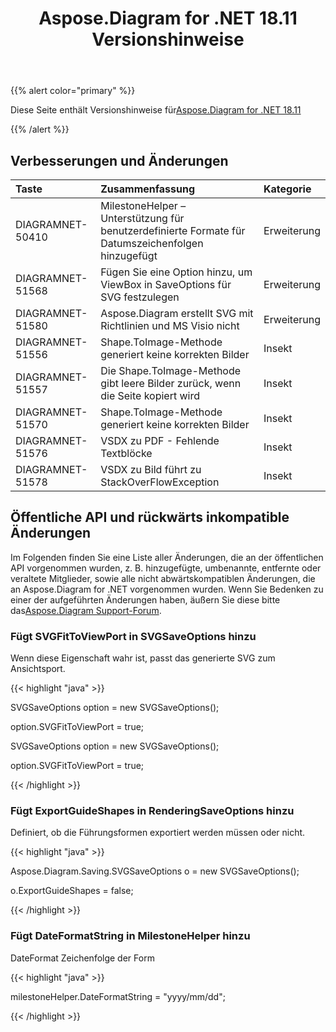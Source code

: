 ﻿---
title: Aspose.Diagram for .NET 18.11 Versionshinweise
type: docs
weight: 20
url: /de/net/aspose-diagram-for-net-18-11-release-notes/
---
{{% alert color="primary" %}} 

Diese Seite enthält Versionshinweise für[Aspose.Diagram for .NET 18.11](https://www.nuget.org/packages/Aspose.Diagram/18.11.0)

{{% /alert %}} 
## **Verbesserungen und Änderungen**

|**Taste**|**Zusammenfassung**|**Kategorie**|
|:- |:- |:- |
|DIAGRAMNET-50410|MilestoneHelper – Unterstützung für benutzerdefinierte Formate für Datumszeichenfolgen hinzugefügt|Erweiterung|
|DIAGRAMNET-51568|Fügen Sie eine Option hinzu, um ViewBox in SaveOptions für SVG festzulegen|Erweiterung|
|DIAGRAMNET-51580|Aspose.Diagram erstellt SVG mit Richtlinien und MS Visio nicht|Erweiterung|
|DIAGRAMNET-51556|Shape.ToImage-Methode generiert keine korrekten Bilder|Insekt|
|DIAGRAMNET-51557|Die Shape.ToImage-Methode gibt leere Bilder zurück, wenn die Seite kopiert wird|Insekt|
|DIAGRAMNET-51570|Shape.ToImage-Methode generiert keine korrekten Bilder|Insekt|
|DIAGRAMNET-51576|VSDX zu PDF - Fehlende Textblöcke|Insekt|
|DIAGRAMNET-51578|VSDX zu Bild führt zu StackOverFlowException|Insekt|
## **Öffentliche API und rückwärts inkompatible Änderungen**
Im Folgenden finden Sie eine Liste aller Änderungen, die an der öffentlichen API vorgenommen wurden, z. B. hinzugefügte, umbenannte, entfernte oder veraltete Mitglieder, sowie alle nicht abwärtskompatiblen Änderungen, die an Aspose.Diagram for .NET vorgenommen wurden. Wenn Sie Bedenken zu einer der aufgeführten Änderungen haben, äußern Sie diese bitte das[Aspose.Diagram Support-Forum](https://forum.aspose.com/c/diagram/17).
### **Fügt SVGFitToViewPort in SVGSaveOptions hinzu**
Wenn diese Eigenschaft wahr ist, passt das generierte SVG zum Ansichtsport.

{{< highlight "java" >}}

 SVGSaveOptions option = new SVGSaveOptions();

option.SVGFitToViewPort = true;

SVGSaveOptions option = new SVGSaveOptions();

option.SVGFitToViewPort = true;

{{< /highlight >}}
### **Fügt ExportGuideShapes in RenderingSaveOptions hinzu**
Definiert, ob die Führungsformen exportiert werden müssen oder nicht.

{{< highlight "java" >}}

 Aspose.Diagram.Saving.SVGSaveOptions o = new SVGSaveOptions();

o.ExportGuideShapes = false;

{{< /highlight >}}
### **Fügt DateFormatString in MilestoneHelper hinzu**
DateFormat Zeichenfolge der Form

{{< highlight "java" >}}

 milestoneHelper.DateFormatString = "yyyy/mm/dd";

{{< /highlight >}}
